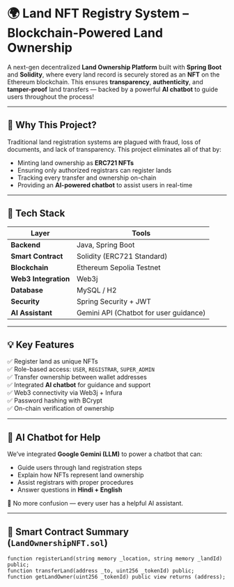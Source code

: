 # 🌍 Land NFT Registry System – Blockchain-Powered Land Ownership

A next-gen decentralized **Land Ownership Platform** built with **Spring Boot** and **Solidity**, where every land record is securely stored as an **NFT** on the Ethereum blockchain. This ensures **transparency**, **authenticity**, and **tamper-proof** land transfers — backed by a powerful **AI chatbot** to guide users throughout the process!

---

## 🚀 Why This Project?

Traditional land registration systems are plagued with fraud, loss of documents, and lack of transparency. This project eliminates all of that by:

- Minting land ownership as **ERC721 NFTs**
- Ensuring only authorized registrars can register lands
- Tracking every transfer and ownership on-chain
- Providing an **AI-powered chatbot** to assist users in real-time

---

## 🔧 Tech Stack

| Layer | Tools |
|------|-------|
| **Backend** | Java, Spring Boot |
| **Smart Contract** | Solidity (ERC721 Standard) |
| **Blockchain** | Ethereum Sepolia Testnet |
| **Web3 Integration** | Web3j |
| **Database** | MySQL / H2 |
| **Security** | Spring Security + JWT |
| **AI Assistant** | Gemini API (Chatbot for user guidance) |

---

## 💡 Key Features

✅ Register land as unique NFTs  
✅ Role-based access: `USER`, `REGISTRAR`, `SUPER_ADMIN`  
✅ Transfer ownership between wallet addresses  
✅ Integrated **AI chatbot** for guidance and support  
✅ Web3 connectivity via Web3j + Infura  
✅ Password hashing with BCrypt  
✅ On-chain verification of ownership

---

## 🤖 AI Chatbot for Help

We’ve integrated **Google Gemini (LLM)** to power a chatbot that can:

- Guide users through land registration steps
- Explain how NFTs represent land ownership
- Assist registrars with proper procedures
- Answer questions in **Hindi + English**

🎯 No more confusion — every user has a helpful AI assistant.

---

## 📄 Smart Contract Summary (`LandOwnershipNFT.sol`)

```solidity
function registerLand(string memory _location, string memory _landId) public;
function transferLand(address _to, uint256 _tokenId) public;
function getLandOwner(uint256 _tokenId) public view returns (address);

 
 
